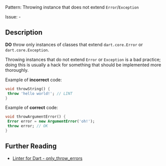 Pattern: Throwing instance that does not extend `Error`/`Exception`

Issue: -

## Description

**DO** throw only instances of classes that extend `dart.core.Error` or
`dart.core.Exception`.

Throwing instances that do not extend `Error` or `Exception` is a bad practice;
doing this is usually a hack for something that should be implemented more
thoroughly.

Example of **incorrect** code:
```dart
void throwString() {
 throw 'hello world!'; // LINT
}
```

Example of **correct** code:
```dart
void throwArgumentError() {
 Error error = new ArgumentError('oh!');
 throw error; // OK
}
```

## Further Reading

* [Linter for Dart - only_throw_errors](https://dart.dev/tools/linter-rules/only_throw_errors)